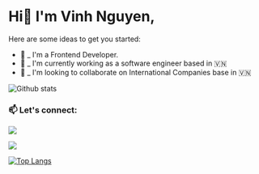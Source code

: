 # Hi👋 I'm Vinh Nguyen,

Here are some ideas to get you started:

- 🌱  _  I'm a Frontend Developer.
- 🎯  _  I'm currently working as a software engineer based in 🇻🇳
- 👀  _  I'm looking to collaborate on International Companies base in 🇻🇳

![Github stats](https://github-readme-stats.vercel.app/api?username=jvinhit)

### 📫 Let's connect:

[![](https://img.shields.io/badge/linkedin-%230077B5.svg?&style=for-the-badge&logo=linkedin&logoColor=white0e76a8)](https://www.linkedin.com/in/jvinhit)

[![](https://img.shields.io/badge/Facebook-1877F2?style=for-the-badge&logo=facebook&logoColor=white)](https://www.facebook.com/frontenddeveloperworld)

[![Top Langs](https://github-readme-stats.vercel.app/api/top-langs/?username=homfarnam)](https://github.com/jvinhit)

